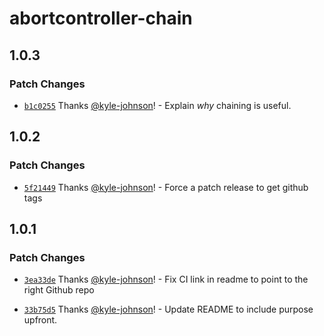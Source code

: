 # abortcontroller-chain

## 1.0.3

### Patch Changes

- [`b1c0255`](https://github.com/kyle-johnson/abortcontroller-utils/commit/b1c0255e4efbbb30281dcbc097ab62c8e0e521c4) Thanks [@kyle-johnson](https://github.com/kyle-johnson)! - Explain _why_ chaining is useful.

## 1.0.2

### Patch Changes

- [`5f21449`](https://github.com/kyle-johnson/abortcontroller-utils/commit/5f21449e85d2a92ec5e1eefc5b873f90d4ae796c) Thanks [@kyle-johnson](https://github.com/kyle-johnson)! - Force a patch release to get github tags

## 1.0.1

### Patch Changes

- [`3ea33de`](https://github.com/kyle-johnson/abortcontroller-utils/commit/3ea33de03aebf7c9f0b9ae7e4b79f4f3f8a85180) Thanks [@kyle-johnson](https://github.com/kyle-johnson)! - Fix CI link in readme to point to the right Github repo

* [`33b75d5`](https://github.com/kyle-johnson/abortcontroller-utils/commit/33b75d549f9f97d79b8fa5708cc93661b4d697eb) Thanks [@kyle-johnson](https://github.com/kyle-johnson)! - Update README to include purpose upfront.
